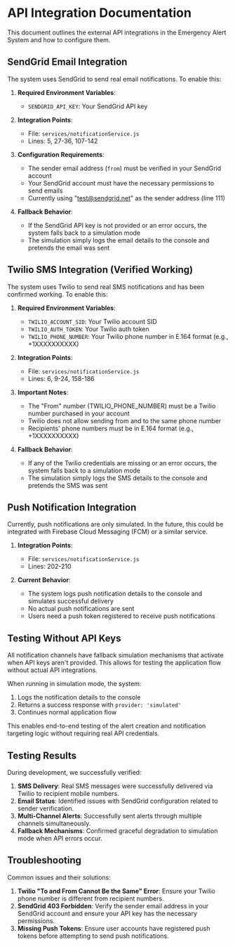 # API Integration Documentation

This document outlines the external API integrations in the Emergency Alert System and how to configure them.

## SendGrid Email Integration

The system uses SendGrid to send real email notifications. To enable this:

1. **Required Environment Variables**:
   - `SENDGRID_API_KEY`: Your SendGrid API key

2. **Integration Points**:
   - File: `services/notificationService.js`
   - Lines: 5, 27-36, 107-142

3. **Configuration Requirements**:
   - The sender email address (`from`) must be verified in your SendGrid account
   - Your SendGrid account must have the necessary permissions to send emails
   - Currently using "test@sendgrid.net" as the sender address (line 111)

4. **Fallback Behavior**:
   - If the SendGrid API key is not provided or an error occurs, the system falls back to a simulation mode
   - The simulation simply logs the email details to the console and pretends the email was sent

## Twilio SMS Integration (Verified Working)

The system uses Twilio to send real SMS notifications and has been confirmed working. To enable this:

1. **Required Environment Variables**:
   - `TWILIO_ACCOUNT_SID`: Your Twilio account SID
   - `TWILIO_AUTH_TOKEN`: Your Twilio auth token
   - `TWILIO_PHONE_NUMBER`: Your Twilio phone number in E.164 format (e.g., +1XXXXXXXXXX)

2. **Integration Points**:
   - File: `services/notificationService.js`
   - Lines: 6, 9-24, 158-186

3. **Important Notes**:
   - The "From" number (TWILIO_PHONE_NUMBER) must be a Twilio number purchased in your account
   - Twilio does not allow sending from and to the same phone number
   - Recipients' phone numbers must be in E.164 format (e.g., +1XXXXXXXXXX)

4. **Fallback Behavior**:
   - If any of the Twilio credentials are missing or an error occurs, the system falls back to a simulation mode
   - The simulation simply logs the SMS details to the console and pretends the SMS was sent

## Push Notification Integration

Currently, push notifications are only simulated. In the future, this could be integrated with Firebase Cloud Messaging (FCM) or a similar service.

1. **Integration Points**:
   - File: `services/notificationService.js` 
   - Lines: 202-210

2. **Current Behavior**:
   - The system logs push notification details to the console and simulates successful delivery
   - No actual push notifications are sent
   - Users need a push token registered to receive push notifications

## Testing Without API Keys

All notification channels have fallback simulation mechanisms that activate when API keys aren't provided. This allows for testing the application flow without actual API integrations.

When running in simulation mode, the system:

1. Logs the notification details to the console
2. Returns a success response with `provider: 'simulated'`
3. Continues normal application flow

This enables end-to-end testing of the alert creation and notification targeting logic without requiring real API credentials.

## Testing Results

During development, we successfully verified:

1. **SMS Delivery**: Real SMS messages were successfully delivered via Twilio to recipient mobile numbers.
2. **Email Status**: Identified issues with SendGrid configuration related to sender verification.
3. **Multi-Channel Alerts**: Successfully sent alerts through multiple channels simultaneously.
4. **Fallback Mechanisms**: Confirmed graceful degradation to simulation mode when API errors occur.

## Troubleshooting

Common issues and their solutions:

1. **Twilio "To and From Cannot Be the Same" Error**: Ensure your Twilio phone number is different from recipient numbers.
2. **SendGrid 403 Forbidden**: Verify the sender email address in your SendGrid account and ensure your API key has the necessary permissions.
3. **Missing Push Tokens**: Ensure user accounts have registered push tokens before attempting to send push notifications.